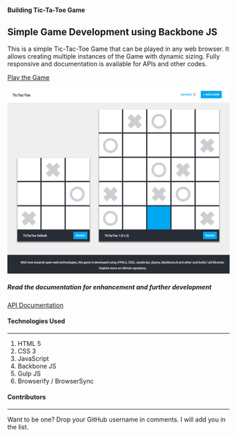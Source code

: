 #### Building Tic-Ta-Toe Game
## Simple Game Development using Backbone JS
This is a simple Tic-Tac-Toe Game that can be played in any web browser. It allows creating multiple instances of the Game with dynamic sizing. Fully responsive and documentation is available for APIs and other codes.

[Play the Game](https://nathan5x.github.io/TicTacToe-Game/)

![TicTacToe Game Screenshot](/src/Game_Screenshot.png)

##### Read the documentation for enhancement and further development
[API Documentation](http://nathan5x.github.io/TicTacToe-Game/docs/src/app/app.js.html)

#### Technologies Used
---
1. HTML 5
2. CSS 3
3. JavaScript
4. Backbone JS
5. Gulp JS
6. Browserify / BrowserSync

#### Contributors
---
Want to be one? Drop your GitHub username in comments. I will add you in the list.
